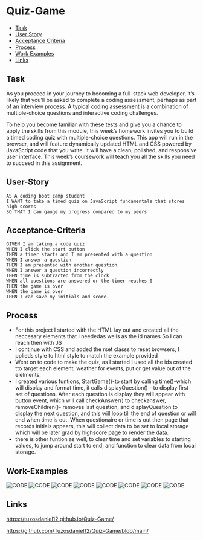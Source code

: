 # Quiz-Game
* [Task](#Task)
* [User Story](#User-Story)
* [Acceptance Criteria](#Acceptance-Criteria)
* [Process](#Process)
* [Work Examples](#Work-Examples)
* [Links](#Links)

## Task

As you proceed in your journey to becoming a full-stack web developer, it’s likely that you’ll be asked to complete a coding assessment, perhaps as part of an interview process. A typical coding assessment is a combination of multiple-choice questions and interactive coding challenges. 

To help you become familiar with these tests and give you a chance to apply the skills from this module, this week’s homework invites you to build a timed coding quiz with multiple-choice questions. This app will run in the browser, and will feature dynamically updated HTML and CSS powered by JavaScript code that you write. It will have a clean, polished, and responsive user interface. This week’s coursework will teach you all the skills you need to succeed in this assignment.


## User-Story

```
AS A coding boot camp student
I WANT to take a timed quiz on JavaScript fundamentals that stores high scores
SO THAT I can gauge my progress compared to my peers
```


## Acceptance-Criteria

```
GIVEN I am taking a code quiz
WHEN I click the start button
THEN a timer starts and I am presented with a question
WHEN I answer a question
THEN I am presented with another question
WHEN I answer a question incorrectly
THEN time is subtracted from the clock
WHEN all questions are answered or the timer reaches 0
THEN the game is over
WHEN the game is over
THEN I can save my initials and score
```


## Process
* For this project I started with the HTML lay out and created all the neccesary elements that I neededas wells as the id names So I can reach then with JS 
* I continue with CSS and added the rset classs to reset browsers, I pplieds style to html style to match the example provided
* Went on to code to make the quiz, as I started  I used all the ids created tto target each element, weather for events, put or get value out of the elelments.
* I created  various funtions, StartGame()-to start by calling time()-which will display and format time, it calls displayQuestion() - to display first set of questions. After each question is display they will appear with button event, which will call checkAnswer() to checkanswer, removeChildren()- removes last question, and displayQuestion to display the next question, and this will loop till the end of question or will end when time is out. When questionaire or time is out then page that records initials appears, this will collect data to be set to local storage which will be later grad by highscore page to render the data.
* there is other funtion as well, to clear time and set variables to starting values, to jump around start to end, and function to clear data from local storage.  


## Work-Examples
![CODE](https://github.com/Tuzosdaniel12/Quiz-Game/blob/main/assets/images/code-01.png)
![CODE](https://github.com/Tuzosdaniel12/Quiz-Game/blob/main/assets/images/code-02.png)
![CODE](https://github.com/Tuzosdaniel12/Quiz-Game/blob/main/assets/images/code-03.png)
![CODE](https://github.com/Tuzosdaniel12/Quiz-Game/blob/main/assets/images/code-04.png)
![CODE](https://github.com/Tuzosdaniel12/Quiz-Game/blob/main/assets/images/code-05.png)
![CODE](https://github.com/Tuzosdaniel12/Quiz-Game/blob/main/assets/images/code-06.png)
![CODE](https://github.com/Tuzosdaniel12/Quiz-Game/blob/main/assets/images/code-07.png)
![CODE](https://github.com/Tuzosdaniel12/Quiz-Game/blob/main/assets/images/code-08.png)

## Links
https://tuzosdaniel12.github.io/Quiz-Game/

https://github.com/Tuzosdaniel12/Quiz-Game/blob/main/
